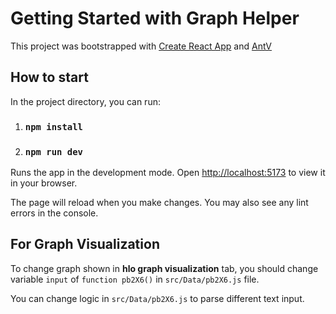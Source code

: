 # Getting Started with Graph Helper



This project was bootstrapped with [Create React App](https://github.com/facebook/create-react-app) and [AntV](https://x6.antv.antgroup.com/)

## How to start



In the project directory, you can run:

1. ### `npm install`

2. ### `npm run dev`

Runs the app in the development mode.
Open [http://localhost:5173](http://localhost:5173/) to view it in your browser.

The page will reload when you make changes.
You may also see any lint errors in the console.

## For Graph Visualization

To change graph shown in **hlo graph visualization** tab, you should change variable `input` of `function pb2X6()` in `src/Data/pb2X6.js` file.

You can change logic in `src/Data/pb2X6.js` to parse different text input.
